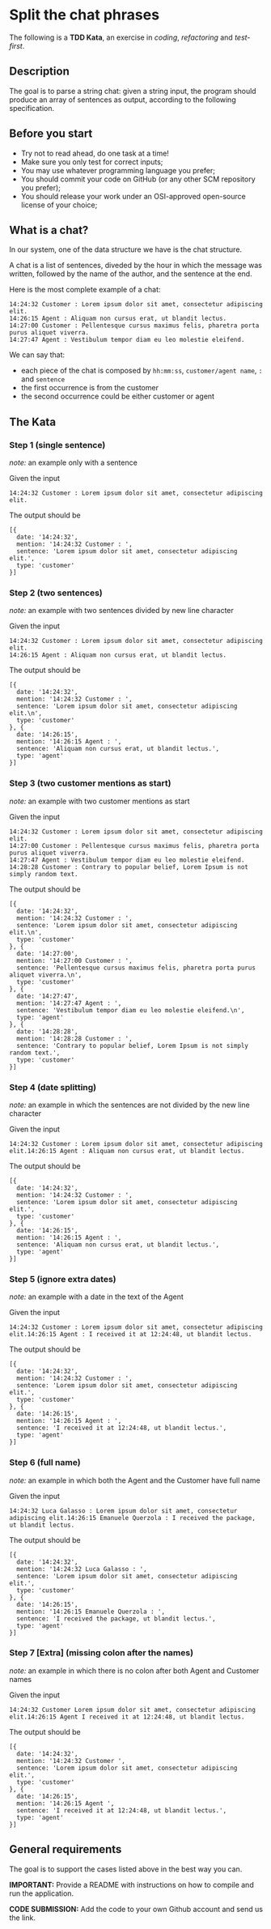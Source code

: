 # Split the chat phrases

The following is a **TDD Kata**, an exercise in _coding_, _refactoring_ and _test-first_.

## Description

The goal is to parse a string chat: given a string input, the program should produce an array of sentences as output, according to the following specification.

## Before you start

- Try not to read ahead, do one task at a time!
- Make sure you only test for correct inputs;
- You may use whatever programming language you prefer;
- You should commit your code on GitHub (or any other SCM repository you prefer);
- You should release your work under an OSI-approved open-source license of your choice;

## What is a chat?

In our system, one of the data structure we have is the chat structure.

A chat is a list of sentences, diveded by the hour in which the message was written, followed by the name of the author, and the sentence at the end.

Here is the most complete example of a chat:

```
14:24:32 Customer : Lorem ipsum dolor sit amet, consectetur adipiscing elit.
14:26:15 Agent : Aliquam non cursus erat, ut blandit lectus.
14:27:00 Customer : Pellentesque cursus maximus felis, pharetra porta purus aliquet viverra.
14:27:47 Agent : Vestibulum tempor diam eu leo molestie eleifend.
```

We can say that:

- each piece of the chat is composed by `hh:mm:ss`, `customer/agent name`, `:` and `sentence`
- the first occurrence is from the customer
- the second occurrence could be either customer or agent

## The Kata

### Step 1 (single sentence)

_note:_ an example only with a sentence

Given the input

```
14:24:32 Customer : Lorem ipsum dolor sit amet, consectetur adipiscing elit.
```

The output should be

```
[{
  date: '14:24:32',
  mention: '14:24:32 Customer : ',
  sentence: 'Lorem ipsum dolor sit amet, consectetur adipiscing elit.',
  type: 'customer'
}]
```

### Step 2 (two sentences)

_note:_ an example with two sentences divided by new line character

Given the input

```
14:24:32 Customer : Lorem ipsum dolor sit amet, consectetur adipiscing elit.
14:26:15 Agent : Aliquam non cursus erat, ut blandit lectus.
```

The output should be

```
[{
  date: '14:24:32',
  mention: '14:24:32 Customer : ',
  sentence: 'Lorem ipsum dolor sit amet, consectetur adipiscing elit.\n',
  type: 'customer'
}, {
  date: '14:26:15',
  mention: '14:26:15 Agent : ',
  sentence: 'Aliquam non cursus erat, ut blandit lectus.',
  type: 'agent'
}]
```

### Step 3 (two customer mentions as start)

_note:_ an example with two customer mentions as start

Given the input

```
14:24:32 Customer : Lorem ipsum dolor sit amet, consectetur adipiscing elit.
14:27:00 Customer : Pellentesque cursus maximus felis, pharetra porta purus aliquet viverra.
14:27:47 Agent : Vestibulum tempor diam eu leo molestie eleifend.
14:28:28 Customer : Contrary to popular belief, Lorem Ipsum is not simply random text.
```

The output should be

```
[{
  date: '14:24:32',
  mention: '14:24:32 Customer : ',
  sentence: 'Lorem ipsum dolor sit amet, consectetur adipiscing elit.\n',
  type: 'customer'
}, {
  date: '14:27:00',
  mention: '14:27:00 Customer : ',
  sentence: 'Pellentesque cursus maximus felis, pharetra porta purus aliquet viverra.\n',
  type: 'customer'
}, {
  date: '14:27:47',
  mention: '14:27:47 Agent : ',
  sentence: 'Vestibulum tempor diam eu leo molestie eleifend.\n',
  type: 'agent'
}, {
  date: '14:28:28',
  mention: '14:28:28 Customer : ',
  sentence: 'Contrary to popular belief, Lorem Ipsum is not simply random text.',
  type: 'customer'
}]
```

### Step 4 (date splitting)

_note:_ an example in which the sentences are not divided by the new line character

Given the input

```
14:24:32 Customer : Lorem ipsum dolor sit amet, consectetur adipiscing elit.14:26:15 Agent : Aliquam non cursus erat, ut blandit lectus.
```

The output should be

```
[{
  date: '14:24:32',
  mention: '14:24:32 Customer : ',
  sentence: 'Lorem ipsum dolor sit amet, consectetur adipiscing elit.',
  type: 'customer'
}, {
  date: '14:26:15',
  mention: '14:26:15 Agent : ',
  sentence: 'Aliquam non cursus erat, ut blandit lectus.',
  type: 'agent'
}]
```

### Step 5 (ignore extra dates)

_note:_ an example with a date in the text of the Agent

Given the input

```
14:24:32 Customer : Lorem ipsum dolor sit amet, consectetur adipiscing elit.14:26:15 Agent : I received it at 12:24:48, ut blandit lectus.
```

The output should be

```
[{
  date: '14:24:32',
  mention: '14:24:32 Customer : ',
  sentence: 'Lorem ipsum dolor sit amet, consectetur adipiscing elit.',
  type: 'customer'
}, {
  date: '14:26:15',
  mention: '14:26:15 Agent : ',
  sentence: 'I received it at 12:24:48, ut blandit lectus.',
  type: 'agent'
}]
```

### Step 6 (full name)

_note:_ an example in which both the Agent and the Customer have full name

Given the input

```
14:24:32 Luca Galasso : Lorem ipsum dolor sit amet, consectetur adipiscing elit.14:26:15 Emanuele Querzola : I received the package, ut blandit lectus.
```

The output should be

```
[{
  date: '14:24:32',
  mention: '14:24:32 Luca Galasso : ',
  sentence: 'Lorem ipsum dolor sit amet, consectetur adipiscing elit.',
  type: 'customer'
}, {
  date: '14:26:15',
  mention: '14:26:15 Emanuele Querzola : ',
  sentence: 'I received the package, ut blandit lectus.',
  type: 'agent'
}]
```

### Step 7 [Extra] (missing colon after the names)

_note:_ an example in which there is no colon after both Agent and Customer names

Given the input

```
14:24:32 Customer Lorem ipsum dolor sit amet, consectetur adipiscing elit.14:26:15 Agent I received it at 12:24:48, ut blandit lectus.
```

The output should be

```
[{
  date: '14:24:32',
  mention: '14:24:32 Customer ',
  sentence: 'Lorem ipsum dolor sit amet, consectetur adipiscing elit.',
  type: 'customer'
}, {
  date: '14:26:15',
  mention: '14:26:15 Agent ',
  sentence: 'I received it at 12:24:48, ut blandit lectus.',
  type: 'agent'
}]
```

## General requirements

The goal is to support the cases listed above in the best way you can. 

**IMPORTANT:** Provide a README with instructions on how to compile and run the application.

**CODE SUBMISSION:** Add the code to your own Github account and send us the link.